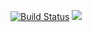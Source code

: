 [![Build Status](https://travis-ci.org/khaosans/Vargus.svg)](https://travis-ci.org/khaosans/Vargus)
<a href="http://capstonedd.cs.pdx.edu:8111/viewType.html?buildTypeId=Test_Testconfig&guest=1">
<img src="http://capstonedd.cs.pdx.edu:8111/app/rest/builds/buildType:(id:Test_Testconfig)/statusIcon"/>
</a>

